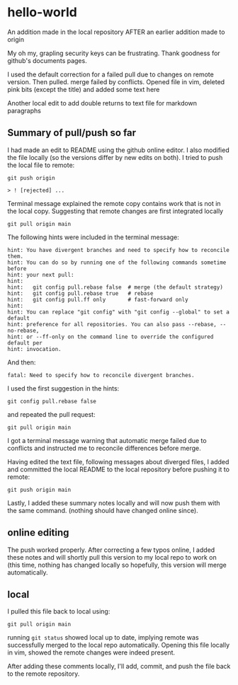 # hello-world
An addition made in the local repository AFTER an earlier addition made to origin

My oh my, grapling security keys can be frustrating. Thank goodness for github's documents pages.

I used the default correction for a failed pull due to changes on remote version. Then pulled. merge failed by conflicts. Opened file in vim, deleted pink bits (except the title) and added some text here

Another local edit to add double returns to text file for markdown paragraphs

## Summary of pull/push so far
I had made an edit to README using the github online editor. I also modified the file locally (so the versions differ by new edits on both). I tried to push the local file to remote:

```git push origin```

```> ! [rejected] ...```

Terminal message explained the remote copy contains work that is not in the local copy. Suggesting that remote changes are first integrated locally

```
git pull origin main
```

The following hints were included in the terminal message:

```
hint: You have divergent branches and need to specify how to reconcile them.
hint: You can do so by running one of the following commands sometime before
hint: your next pull:
hint: 
hint:   git config pull.rebase false  # merge (the default strategy)
hint:   git config pull.rebase true   # rebase
hint:   git config pull.ff only       # fast-forward only
hint: 
hint: You can replace "git config" with "git config --global" to set a default
hint: preference for all repositories. You can also pass --rebase, --no-rebase,
hint: or --ff-only on the command line to override the configured default per
hint: invocation.
```

And then:

```
fatal: Need to specify how to reconcile divergent branches.
```

I used the first suggestion in the hints:

```
git config pull.rebase false
```

and repeated the pull request:

```
git pull origin main
```

I got a terminal message warning that automatic merge failed due to conflicts and instructed me to reconcile differences before merge.

Having edited the text file, following messages about diverged files, I added and committed the local README to the local repository before pushing it to remote:

```
git push origin main
```

Lastly, I added these summary notes locally and will now push them with the same command. (nothing should have changed online since).

## online editing
The push worked properly.
After correcting a few typos online, I added these notes and will shortly pull this version to my local repo to work on (this time, nothing has changed locally so hopefully, this version will merge automatically.

## local
I pulled this file back to local using:

```
git pull origin main
```

running `git status` showed local up to date, implying remote was successfully merged to the local repo automatically. Opening this file locally in vim, showed the remote changes were indeed present. 

After adding these comments locally, I'll add, commit, and push the file back to the remote repository.
